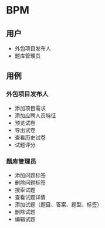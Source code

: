 # BPM
##  用户
   * 外包项目发布人
   * 题库管理员
##  用例
  ### 外包项目发布人
   * 添加项目需求
   * 添加应聘人员特征
   * 预览试卷
   * 导出试卷
   * 查看历史试卷
   * 试题评分
  ### 题库管理员
   * 添加问题标签
   * 删除问题标签
   * 搜索试题
   * 查看试题详情
   * 添加试题（题目、答案、题型、标签）
   * 删除试题
   * 编辑试题
